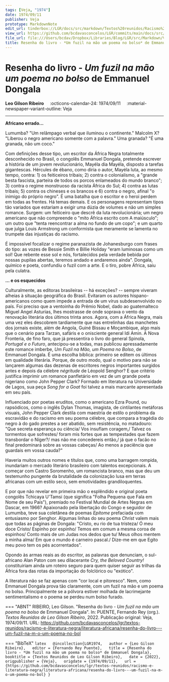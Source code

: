```yaml
---
tags: [Veja, "1974"]
date: 1974/09/11
publisher: Veja
prototype: MarkdownNote
edit_url: tinderbox://LGR/docs/src/markdown/Textos%20reunidos/Racismo%20e%20literatura%20negra/Literatura%20Africana?view=outline+select=1658628300
view_url: https://github.com/bcdavasconcelos/LGR/commits/main/docs/src/markdown/textos-reunidos/racismo-e-literatura-negra/literatura-africana/resenha-do-livro---um-fuzil-na-m-o-um-poema-no-bol.md
file_url: file:///Users/bcdav/Dropbox/Libraries/Blog/LGR/src/Markdown/Vol%201/Literatura%20Africana/Resenha%20do%20livro:%20*Um%20fuzil%20na%20ma%CC%83o%20um%20poema%20no%20bolso*%20de%20Emmanuel%20Dongala.md
title: Resenha do livro - *Um fuzil na mão um poema no bolso* de Emmanuel Dongala
---
```


# Resenha do livro - *Um fuzil na mão um poema no bolso* de Emmanuel Dongala

__Leo Gilson Ribeiro__ &nbsp;&nbsp;&nbsp; :octicons-calendar-24: 1974/09/11 &nbsp;&nbsp;&nbsp; :material-newspaper-variant-outline: Veja  

---

**Africano errado...**

Lumumba? "Um relâmpago verbal que iluminou o continente." Malcolm X? "Liberou o negro americano somente com a palavra." Uma granada? "É uma granada, não um coco."

Com definições desse tipo, um escritor da África Negra totalmente desconhecido no Brasil, o congolês Emmanuel Dongala, pretende escrever a história de um jovem revolucionário, Mayéla dia Mayéla, disposto a tarefas gigantescas. Hércules de ébano, como diria o autor, Mayéla luta, ao mesmo tempo, contra: 1) os feiticeiros tribais; 2) contra o colonialismo, a "grande besta fascista, parteira de todos os porcos enlameados do mundo branco"; 3) contra o regime monstruoso da racista África do Sul; 4) contra as lutas tribais; 5) contra os chineses e os brancos e 6) contra o negro, afinal "o inimigo do próprio negro". É uma batalha que o escritor e o heroi perdem em todas as frentes. Há temas demais. E os personagens representam tipos tão variados que estariam a exigir uma dúzia de volumes e não um simples romance. Surgem: um feiticeiro que descrê da luta revolucionária; um negro americano que não compreende o "mito África escrito com A maiúsculo"; um outro que "tenta reencontrar a alma no fundo de um copo"; e um quarto que julga Louis Armstrong um conformista que meramente se lamenta no trumpete das injustiças do racismo.

É impossível focalizar o regime paranazista de Johanesburgo com frases do tipo: as vozes de Bessie Smith e Billie Holiday "eram luminosas como um sol! Que rebente esse sol e nós, fortalecidos pela verdade bebida por nossas pupilas abertas, teremos andado e andaremos ainda". Dongala, químico e poeta, confundiu o fuzil com a arte. E o tiro, pobre África, saiu pela culatra.

**\... e os esquecidos**

Culturalmente, as editoras brasileiras -- há exceções? -- sempre viveram alheias à situação geográfica do Brasil. Evitaram os autores hispano-americanos como quem impede a entrada de um vírus subdesenvolvido no país. Foi preciso que a ventoinha do Prêmio Nobel, dado ao guatemalteco Miguel Angel Asturias, lhes mostrasse de onde soprava o vento da renovação literária dos últimos trinta anos. Agora, com a África Negra, mais uma vez eles descobrem tardiamente que nas entrelinhas das manchetes dos jornais existe, além de Angola, Guiné Bissau e Moçambique, algo mais que o cenário para Tarzan, safáris e o onisciente general Idi Amin. A Nova Fronteria, de fino faro, que já pressentira o livro do general Spinola, *Portugal e o Futuro*, antecipou-se a todas, mas publicou apressadamente este romance imberbe, *Um Fuzil na Mão, um Poema no Bolso*, de Emmanuel Dongala. É uma escolha bíblica: primeiro se editem os últimos em qualidade literária. Porque, de outro modo, qual o motivo para não se lançarem algumas das dezenas de escritores negros importantes surgidos antes e depois da célebre *négritude* de Léopold Senghor? E que critério justifica imprimir um romance panfletário em vez de um grande poeta nigeriano como John Pepper Clark? Formado em literatura na Universidade de Lagos, sua peça *Song for a Goat* foi talvez a mais marcante apresentada em seu país.

Influenciado por poetas eruditos, como o americano Ezra Pound, ou rapsódicos, como o inglês Dylan Thomas, imagista, de cintilantes metáforas visuais, John Pepper Clark destila com maestria de estilo o problema da escravidão e do racismo em seu poema célebre, que compara a tragédia do negro à do gado prestes a ser abatido, sem resistência, no matadouro: "Que secreta esperança ou ciência/ Vos insuflam coragem,/ Talvez os tormentos que sofrestes/ foram mis fortes que as tempestades que fazem transbordar o Níger?/ mas não me concedereis então,/ já que o facão no final predominará sobre as vossas cabeças/ Ao menos a paciência que guardais em vossa cauda?"

Haveria muitos outros nomes e títulos que, como uma barragem rompida, inundariam o mercado literário brasileiro com talentos excepcionais. A começar com Castro Soromenho, um romancista branco, mas que deu um testemunho pungente da brutalidade da colonização lusa em terras africanas com um estilo seco, sem emotividades grandiloquentes.

E por que não revelar em primeira mão o esplêndido e original poeta congolês Tchicaya U'Tamsi (que significa "Folha Pequena que Fala em Nome de seu País"), premiado no Festival Mundial de Artes Negras em Dascar, em 1966? Apaixonado pela libertação do Congo e seguidor de Lumumba, teve sua coletânea de poemas *Epítome* prefaciada com entusiasmo por Senghor. Algumas linhas do seu poema *Christ* valem mais que todas as páginas de Dongala: "Cristo, eu rio de tua tristeza/ Ó meu doce Cristo/ Espinho por espinho/ Temos em comum a mesma coroa de espinhos/ Conto mais de um Judas nos dedos que tu/ Meus olhos mentem à minha alma/ Em que o mundo é carneiro pascal./ Dize-me em que Egito meu povo tem os pés acorrentados".

Opondo às armas reais as do escritor, as palavras que denunciam, o sul-africano Alan Paton com seu dilacerante *Cry, the Beloved Country!* constituiriam ainda um roteiro seguro para quem quiser seguir as trilhas da África fora das rotas da importação do folclórico ou "exótico".

A literatura não se faz apenas com "cor local e pitoresco". Nem, como Emmanuel Dongala prova tão claramente, com um fuzil na mão e um poema no bolso. Principalmente se a pólvora estiver molhada de lacrimejante sentimentalismo e o poema se perdeu num bolso furado.  


=== "ABNT"
    RIBEIRO, Leo Gilson. "Resenha do livro - *Um fuzil na mão um poema no bolso* de Emmanuel Dongala". In: PUENTE, Fernando Rey (org.). _Textos Reunidos de Leo Gilson Ribeiro_, 2022. Publicação original: Veja, 1974/09/11. URL: https://github.com/bcdavasconcelos/lgr/textos-reunidos/racismo-e-literatura-negra/literatura-africana/resenha-do-livro---um-fuzil-na-m-o-um-poema-no-bol  

=== "BibTeX"
    ```latex  
    @incollection{LGR1974,  
    author = {Leo Gilson Ribeiro},  
    editor = {Fernando Rey Puente},  
    title = {Resenha do livro - *Um fuzil na mão um poema no bolso* de Emmanuel Dongala},  
    booktitle = {Textos Reunidos de Leo Gilson Ribeiro},  
    date = {2022},
    origpublisher = {Veja},  
    origdate = {1974/09/11},  
    url = {https://github.com/bcdavasconcelos/lgr/textos-reunidos/racismo-e-literatura-negra/literatura-africana/resenha-do-livro---um-fuzil-na-m-o-um-poema-no-bol}
    }
    ```

